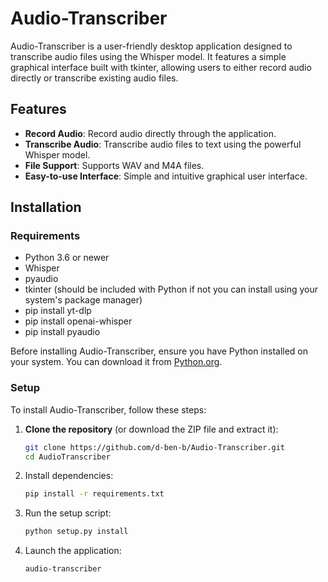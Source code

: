 <!-- @format -->

# Audio-Transcriber

Audio-Transcriber is a user-friendly desktop application designed to transcribe audio files using the Whisper model. It features a simple graphical interface built with tkinter, allowing users to either record audio directly or transcribe existing audio files.

## Features

- **Record Audio**: Record audio directly through the application.
- **Transcribe Audio**: Transcribe audio files to text using the powerful Whisper model.
- **File Support**: Supports WAV and M4A files.
- **Easy-to-use Interface**: Simple and intuitive graphical user interface.

## Installation

### Requirements

- Python 3.6 or newer
- Whisper
- pyaudio
- tkinter (should be included with Python if not you can install using your system's package manager)
- pip install yt-dlp
- pip install openai-whisper
- pip install pyaudio

Before installing Audio-Transcriber, ensure you have Python installed on your system. You can download it from [Python.org](https://www.python.org/downloads/).

### Setup

To install Audio-Transcriber, follow these steps:

1. **Clone the repository** (or download the ZIP file and extract it):

   ```bash
   git clone https://github.com/d-ben-b/Audio-Transcriber.git
   cd AudioTranscriber

   ```

2. Install dependencies:

   ```bash
   pip install -r requirements.txt

   ```

3. Run the setup script:

   ```bash
   python setup.py install

   ```

4. Launch the application:
   ```bash
   audio-transcriber
   ```
